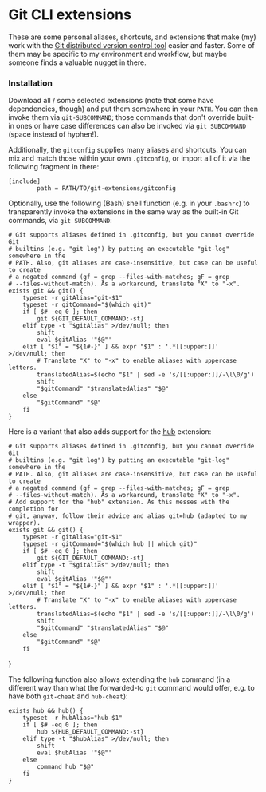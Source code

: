 # Git CLI extensions

These are some personal aliases, shortcuts, and extensions that make (my) work with the [Git distributed version control tool](https://git-scm.com/) easier and faster. Some of them may be specific to my environment and workflow, but maybe someone finds a valuable nugget in there.

### Installation

Download all / some selected extensions (note that some have dependencies, though) and put them somewhere in your `PATH`. You can then invoke them via `git-SUBCOMMAND`; those commands that don't override built-in ones or have case differences can also be invoked via `git SUBCOMMAND` (space instead of hyphen!).

Additionally, the `gitconfig` supplies many aliases and shortcuts. You can mix and match those within your own `.gitconfig`, or import all of it via the following fragment in there:

    [include]
            path = PATH/TO/git-extensions/gitconfig

Optionally, use the following (Bash) shell function (e.g. in your `.bashrc`) to transparently invoke the extensions in the same way as the built-in Git commands, via `git SUBCOMMAND`:

    # Git supports aliases defined in .gitconfig, but you cannot override Git
    # builtins (e.g. "git log") by putting an executable "git-log" somewhere in the
    # PATH. Also, git aliases are case-insensitive, but case can be useful to create
    # a negated command (gf = grep --files-with-matches; gF = grep
    # --files-without-match). As a workaround, translate "X" to "-x".
    exists git && git() {
        typeset -r gitAlias="git-$1"
        typeset -r gitCommand="$(which git)"
        if [ $# -eq 0 ]; then
            git ${GIT_DEFAULT_COMMAND:-st}
        elif type -t "$gitAlias" >/dev/null; then
            shift
            eval $gitAlias '"$@"'
        elif [ "$1" = "${1#-}" ] && expr "$1" : '.*[[:upper:]]' >/dev/null; then
            # Translate "X" to "-x" to enable aliases with uppercase letters.
            translatedAlias=$(echo "$1" | sed -e 's/[[:upper:]]/-\l\0/g')
            shift
            "$gitCommand" "$translatedAlias" "$@"
        else
            "$gitCommand" "$@"
        fi
    }

Here is a variant that also adds support for the [hub](https://github.com/github/hub) extension:

    # Git supports aliases defined in .gitconfig, but you cannot override Git
    # builtins (e.g. "git log") by putting an executable "git-log" somewhere in the
    # PATH. Also, git aliases are case-insensitive, but case can be useful to create
    # a negated command (gf = grep --files-with-matches; gF = grep
    # --files-without-match). As a workaround, translate "X" to "-x".
    # Add support for the "hub" extension. As this messes with the completion for
    # git, anyway, follow their advice and alias git=hub (adapted to my wrapper).
    exists git && git() {
        typeset -r gitAlias="git-$1"
        typeset -r gitCommand="$(which hub || which git)"
        if [ $# -eq 0 ]; then
            git ${GIT_DEFAULT_COMMAND:-st}
        elif type -t "$gitAlias" >/dev/null; then
            shift
            eval $gitAlias '"$@"'
        elif [ "$1" = "${1#-}" ] && expr "$1" : '.*[[:upper:]]' >/dev/null; then
            # Translate "X" to "-x" to enable aliases with uppercase letters.
            translatedAlias=$(echo "$1" | sed -e 's/[[:upper:]]/-\l\0/g')
            shift
            "$gitCommand" "$translatedAlias" "$@"
        else
            "$gitCommand" "$@"
        fi
}

The following function also allows extending the `hub` command (in a different way than what the forwarded-to `git` command would offer, e.g. to have both `git-cheat` and `hub-cheat`):

    exists hub && hub() {
        typeset -r hubAlias="hub-$1"
        if [ $# -eq 0 ]; then
            hub ${HUB_DEFAULT_COMMAND:-st}
        elif type -t "$hubAlias" >/dev/null; then
            shift
            eval $hubAlias '"$@"'
        else
            command hub "$@"
        fi
    }
